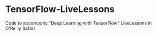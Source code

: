 # TensorFlow-LiveLessons
Code to accompany "Deep Learning with TensorFlow" LiveLessons in O'Reilly Safari
